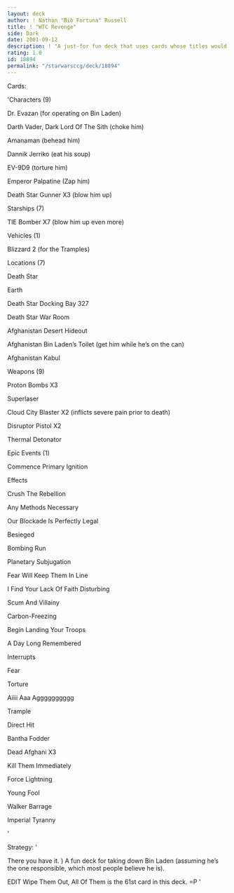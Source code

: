 ```yaml
---
layout: deck
author: ! Nathan "Bib Fortuna" Russell
title: ! "WTC Revenge"
side: Dark
date: 2001-09-12
description: ! "A just-for fun deck that uses cards whose titles would be great for striking back against the terrorists."
rating: 1.0
id: 18894
permalink: "/starwarsccg/deck/18894"
---
```

Cards: 

'Characters (9) 

Dr. Evazan (for operating on Bin Laden)

Darth Vader, Dark Lord Of The Sith (choke him)

Amanaman (behead him)

Dannik Jerriko (eat his soup)

EV-9D9 (torture him)

Emperor Palpatine (Zap him)

Death Star Gunner X3 (blow him up)


Starships (7)

TIE Bomber X7 (blow him up even more)


Vehicles (1)

Blizzard 2 (for the Tramples)


Locations (7)

Death Star

Earth

Death Star Docking Bay 327

Death Star War Room

Afghanistan Desert Hideout

Afghanistan Bin Laden’s Toilet (get him while he’s on the can)

Afghanistan Kabul


Weapons (9)

Proton Bombs X3

Superlaser

Cloud City Blaster X2 (inflicts severe pain prior to death)

Disruptor Pistol X2

Thermal Detonator


Epic Events (1)

Commence Primary Ignition


Effects

Crush The Rebellion

Any Methods Necessary

Our Blockade Is Perfectly Legal

Besieged

Bombing Run

Planetary Subjugation

Fear Will Keep Them In Line

I Find Your Lack Of Faith Disturbing

Scum And Villainy

Carbon-Freezing

Begin Landing Your Troops

A Day Long Remembered


Interrupts

Fear

Torture

Aiiii Aaa Agggggggggg

Trample

Direct Hit

Bantha Fodder

Dead Afghani X3

Kill Them Immediately

Force Lightning

Young Fool

Walker Barrage

Imperial Tyranny




'

Strategy: '

There you have it. ) A fun deck for taking down Bin Laden (assuming he’s the one responsible, which most people believe he is). 


EDIT Wipe Them Out, All Of Them is the 61st card in this deck. =P '
